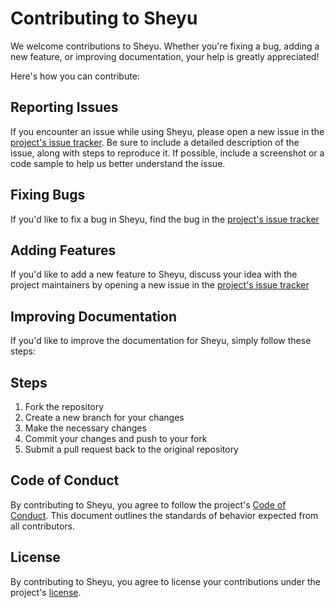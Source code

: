 # Contributing to Sheyu

We welcome contributions to Sheyu. Whether you're fixing a bug, adding a new feature, or improving documentation, your help is greatly appreciated!

Here's how you can contribute:

## Reporting Issues

If you encounter an issue while using Sheyu, please open a new issue in the [project's issue tracker](https://github.com/hxAri/Sheyu/issues). Be sure to include a detailed description of the issue, along with steps to reproduce it. If possible, include a screenshot or a code sample to help us better understand the issue.

## Fixing Bugs

If you'd like to fix a bug in Sheyu, find the bug in the [project's issue tracker](https://github.com/hxAri/Sheyu/issues)

## Adding Features

If you'd like to add a new feature to Sheyu, discuss your idea with the project maintainers by opening a new issue in the [project's issue tracker](https://github.com/hxAri/Sheyu/issues)

## Improving Documentation

If you'd like to improve the documentation for Sheyu, simply follow these steps:

## Steps

1. Fork the repository
2. Create a new branch for your changes
3. Make the necessary changes
4. Commit your changes and push to your fork
5. Submit a pull request back to the original repository

## Code of Conduct

By contributing to Sheyu, you agree to follow the project's [Code of Conduct](https://github.com/hxAri/Sheyu/blob/main/.github/CONDUCT.md). This document outlines the standards of behavior expected from all contributors.

## License

By contributing to Sheyu, you agree to license your contributions under the project's [license](https://github.com/hxAri/Sheyu/blob/main/LICENSE).
